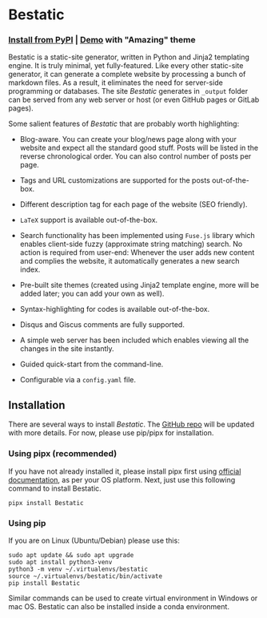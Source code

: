# Bestatic

### [Install from PyPI](https://pypi.org/project/Bestatic/) | [Demo](https://demo.bestaticpy.com/) with "Amazing" theme

Bestatic is a static-site generator, written in Python and Jinja2 templating engine. 
It is truly minimal, yet fully-featured. Like every other static-site generator,
it can generate a complete website by processing a bunch of markdown files. As a result, 
it eliminates the need for server-side programming or databases. The site _Bestatic_ generates
in ````_output```` folder can be served from any web server or host (or even GitHub pages or GitLab pages). 

Some salient features of _Bestatic_ that are probably worth highlighting:

-  Blog-aware. You can create your blog/news page along with your website and expect all the standard 
good stuff. Posts will be listed in the reverse chronological order. You can also control number of posts per page. 

-  Tags and URL customizations are supported for the posts out-of-the-box. 

-  Different description tag for each page of the website (SEO friendly).

-  `LaTeX` support is available out-of-the-box.

-  Search functionality has been implemented using `Fuse.js` library which enables client-side fuzzy
(approximate string matching) search. No action is required from user-end: Whenever the user adds new content and 
complies the website, it automatically generates a new search index. 

-  Pre-built site themes (created using Jinja2 template engine, more will be added later; you can add your own as well). 

-  Syntax-highlighting for codes is available out-of-the-box.

-  Disqus and Giscus comments are fully supported.

-  A simple web server has been included which enables viewing all the changes in the site instantly. 

-  Guided quick-start from the command-line. 


-  Configurable via a `config.yaml` file.

## Installation

There are several ways to install _Bestatic_. The [GitHub repo](https://github.com/tatsatb/bestatic) will be updated 
with more details. For now, please use pip/pipx for installation.

### Using pipx (recommended)

If you have not already installed it, please install pipx first using 
[official documentation](https://pipx.pypa.io/stable/installation/), as per your OS platform. Next, just use this
following command to install Bestatic. 

    pipx install Bestatic

### Using pip

If you are on Linux (Ubuntu/Debian) please use this: 

    sudo apt update && sudo apt upgrade
    sudo apt install python3-venv
    python3 -m venv ~/.virtualenvs/bestatic
    source ~/.virtualenvs/bestatic/bin/activate
    pip install Bestatic

Similar commands can be used to create virtual environment in Windows or mac OS. Bestatic can also be installed
inside a conda environment. 



